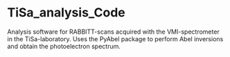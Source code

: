 # TiSa_analysis_Code
Analysis software for RABBITT-scans acquired with the VMI-spectrometer in the TiSa-laboratory.
Uses the PyAbel package to perform Abel inversions and obtain the photoelectron spectrum.
